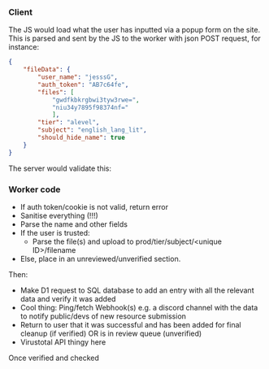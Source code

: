 
### Client
The JS would load what the user has inputted via a popup form on the site. This is parsed and sent by the JS to the worker with json POST request, for instance:

```json
{
    "fileData": {
        "user_name": "jesssG",
        "auth_token": "AB7c64fe",
        "files": [
            "gwdfkbkrgbwi3tyw3rwe=",
            "niu34y7895f98374nf="
            ],
        "tier": "alevel",
        "subject": "english_lang_lit",
        "should_hide_name": true
    }
}
```


The server would validate this:

### Worker code
- If auth token/cookie is not valid, return error
- Sanitise everything (!!!)
- Parse the name and other fields
- If the user is trusted:
    - Parse the file(s) and upload to prod/tier/subject/\<unique ID>/filename
- Else, place in an unreviewed/unverified section.

Then:
- Make D1 request to SQL database to add an entry with all the relevant data and verify it was added
- Cool thing: Ping/fetch Webhook(s) e.g. a discord channel with the data to notify public/devs of new resource submission
- Return to user that it was successful and has been added for final cleanup (if verified) OR is in review queue (unverified)
- Virustotal API thingy here

Once verified and checked
